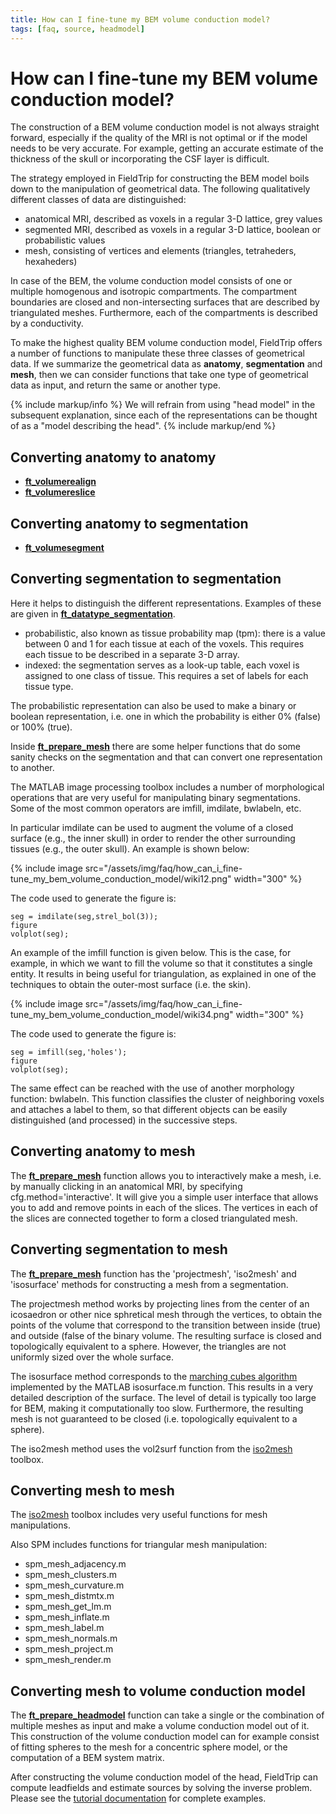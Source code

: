 ```yaml
---
title: How can I fine-tune my BEM volume conduction model?
tags: [faq, source, headmodel]
---
```


# How can I fine-tune my BEM volume conduction model?

The construction of a BEM volume conduction model is not always straight forward, especially if the quality of the MRI is not optimal or if the model needs to be very accurate. For example, getting an accurate estimate of the thickness of the skull or incorporating the CSF layer is difficult.

The strategy employed in FieldTrip for constructing the BEM model boils down to the manipulation of geometrical data. The following qualitatively different classes of data are distinguished:

- anatomical MRI, described as voxels in a regular 3-D lattice, grey values
- segmented MRI, described as voxels in a regular 3-D lattice, boolean or probabilistic values
- mesh, consisting of vertices and elements (triangles, tetraheders, hexaheders)

In case of the BEM, the volume conduction model consists of one or multiple homogenous and isotropic compartments. The compartment boundaries are closed and non-intersecting surfaces that are described by triangulated meshes. Furthermore, each of the compartments is described by a conductivity.

To make the highest quality BEM volume conduction model, FieldTrip offers a number of functions to manipulate these three classes of geometrical data. If we summarize the geometrical data as **anatomy**, **segmentation** and **mesh**, then we can consider functions that take one type of geometrical data as input, and return the same or another type.

{% include markup/info %}
We will refrain from using "head model" in the subsequent explanation, since each of the representations can be thought of as a "model describing the head".
{% include markup/end %}

## Converting anatomy to anatomy

- **[ft_volumerealign](/reference/ft_volumerealign)**
- **[ft_volumereslice](/reference/ft_volumereslice)**

## Converting anatomy to segmentation

- **[ft_volumesegment](/reference/ft_volumesegment)**

## Converting segmentation to segmentation

Here it helps to distinguish the different representations. Examples of these are given in **[ft_datatype_segmentation](/reference/utilities/ft_datatype_segmentation)**.

- probabilistic, also known as tissue probability map (tpm): there is a value between 0 and 1 for each tissue at each of the voxels. This requires each tissue to be described in a separate 3-D array.
- indexed: the segmentation serves as a look-up table, each voxel is assigned to one class of tissue. This requires a set of labels for each tissue type.

The probabilistic representation can also be used to make a binary or boolean representation, i.e. one in which the probability is either 0% (false) or 100% (true).

Inside **[ft_prepare_mesh](/reference/ft_prepare_mesh)** there are some helper functions that do some sanity checks on the segmentation and that can convert one representation to another.

The MATLAB image processing toolbox includes a number of morphological operations that are very useful for manipulating binary segmentations. Some of the most common operators are imfill, imdilate, bwlabeln, etc.

In particular imdilate can be used to augment the volume of a closed surface (e.g., the inner skull) in order to render the other surrounding tissues (e.g., the outer skull). An example is shown below:

{% include image src="/assets/img/faq/how_can_i_fine-tune_my_bem_volume_conduction_model/wiki12.png" width="300" %}

The code used to generate the figure is:

    seg = imdilate(seg,strel_bol(3));
    figure
    volplot(seg);

An example of the imfill function is given below. This is the case, for example, in which we want to fill the volume so that it constitutes a single entity. It results in being useful for triangulation, as explained in one of the techniques to obtain the outer-most surface (i.e. the skin).

{% include image src="/assets/img/faq/how_can_i_fine-tune_my_bem_volume_conduction_model/wiki34.png" width="300" %}

The code used to generate the figure is:

    seg = imfill(seg,'holes');
    figure
    volplot(seg);

The same effect can be reached with the use of another morphology function: bwlabeln. This function classifies the cluster of neighboring voxels and attaches a label to them, so that different objects can be easily distinguished (and processed) in the successive steps.

## Converting anatomy to mesh

The **[ft_prepare_mesh](/reference/ft_prepare_mesh)** function allows you to interactively make a mesh, i.e. by manually clicking in an anatomical MRI, by specifying cfg.method='interactive'. It will give you a simple user interface that allows you to add and remove points in each of the slices. The vertices in each of the slices are connected together to form a closed triangulated mesh.

## Converting segmentation to mesh

The **[ft_prepare_mesh](/reference/ft_prepare_mesh)** function has the 'projectmesh', 'iso2mesh' and 'isosurface' methods for constructing a mesh from a segmentation.

The projectmesh method works by projecting lines from the center of an icosaedron or other nice sphretical mesh through the vertices, to obtain the points of the volume that correspond to the transition between inside (true) and outside (false of the binary volume. The resulting surface is closed and topologically equivalent to a sphere. However, the triangles are not uniformly sized over the whole surface.

The isosurface method corresponds to the [marching cubes algorithm](http://en.wikipedia.org/wiki/Marching_cubes) implemented by the MATLAB isosurface.m function. This results in a very detailed description of the surface. The level of detail is typically too large for BEM, making it computationally too slow. Furthermore, the resulting mesh is not guaranteed to be closed (i.e. topologically equivalent to a sphere).

The iso2mesh method uses the vol2surf function from the [iso2mesh](http://iso2mesh.sourceforge.net) toolbox.

## Converting mesh to mesh

The [iso2mesh](http://iso2mesh.sourceforge.net) toolbox includes very useful functions for mesh manipulations.

Also SPM includes functions for triangular mesh manipulation:

- spm_mesh_adjacency.m
- spm_mesh_clusters.m
- spm_mesh_curvature.m
- spm_mesh_distmtx.m
- spm_mesh_get_lm.m
- spm_mesh_inflate.m
- spm_mesh_label.m
- spm_mesh_normals.m
- spm_mesh_project.m
- spm_mesh_render.m

## Converting mesh to volume conduction model

The **[ft_prepare_headmodel](/reference/ft_prepare_headmodel)** function can take a single or the combination of multiple meshes as input and make a volume conduction model out of it. This construction of the volume conduction model can for example consist of fitting spheres to the mesh for a concentric sphere model, or the computation of a BEM system matrix.

After constructing the volume conduction model of the head, FieldTrip can compute leadfields and estimate sources by solving the inverse problem. Please see the [tutorial documentation](/tutorial) for complete examples.
